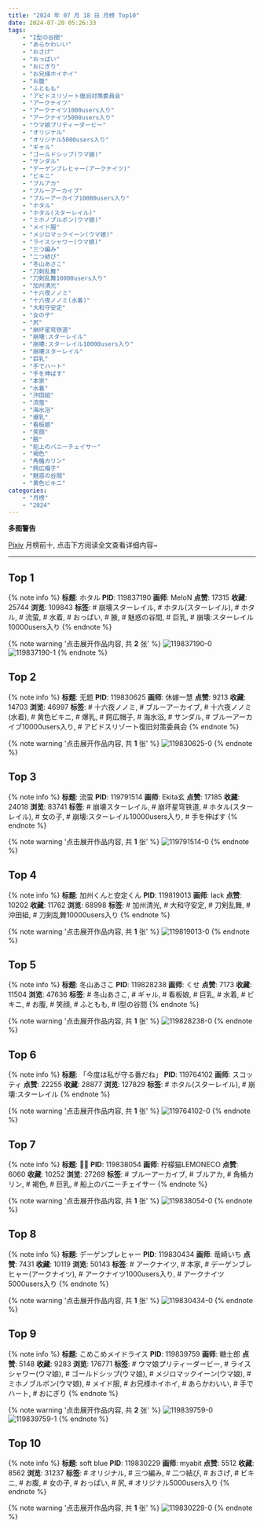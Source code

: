 ```yaml
---
title: "2024 年 07 月 18 日 月榜 Top10"
date: 2024-07-20 05:26:33
tags:
    - "I型の谷間"
    - "あらかわいい"
    - "おさげ"
    - "おっぱい"
    - "おにぎり"
    - "お兄様ホイホイ"
    - "お腹"
    - "ふともも"
    - "アビドスリゾート復旧対策委員会"
    - "アークナイツ"
    - "アークナイツ1000users入り"
    - "アークナイツ5000users入り"
    - "ウマ娘プリティーダービー"
    - "オリジナル"
    - "オリジナル5000users入り"
    - "ギャル"
    - "ゴールドシップ(ウマ娘)"
    - "サンダル"
    - "デーゲンブレヒャー(アークナイツ)"
    - "ビキニ"
    - "ブルアカ"
    - "ブルーアーカイブ"
    - "ブルーアーカイブ10000users入り"
    - "ホタル"
    - "ホタル(スターレイル)"
    - "ミホノブルボン(ウマ娘)"
    - "メイド服"
    - "メジロマックイーン(ウマ娘)"
    - "ライスシャワー(ウマ娘)"
    - "三つ編み"
    - "二つ結び"
    - "冬山あさこ"
    - "刀剣乱舞"
    - "刀剣乱舞10000users入り"
    - "加州清光"
    - "十六夜ノノミ"
    - "十六夜ノノミ(水着)"
    - "大和守安定"
    - "女の子"
    - "尻"
    - "崩坏星穹铁道"
    - "崩壊:スターレイル"
    - "崩壊:スターレイル10000users入り"
    - "崩壊スターレイル"
    - "巨乳"
    - "手でハート"
    - "手を伸ばす"
    - "本家"
    - "水着"
    - "沖田組"
    - "流萤"
    - "海水浴"
    - "爆乳"
    - "看板娘"
    - "笑顔"
    - "腋"
    - "船上のバニーチェイサー"
    - "褐色"
    - "角楯カリン"
    - "鍔広帽子"
    - "魅惑の谷間"
    - "黄色ビキニ"
categories:
    - "月榜"
    - "2024"
---
```


<i class="fa fa-triangle-exclamation"></i>**多图警告**<i class="fa fa-triangle-exclamation"></i>

[Pixiv](https://www.pixiv.net/) 月榜前十, 点击下方阅读全文查看详细内容~

<!-- more -->

---

## Top 1

{% note info %}
**标题**: ホタル
**PID**: 119837190 **画师**: MeIoN
**点赞**: 17315 **收藏**: 25744 **浏览**: 109843
**标签**: # 崩壊スターレイル, # ホタル(スターレイル), # ホタル, # 流萤, # 水着, # おっぱい, # 腋, # 魅惑の谷間, # 巨乳, # 崩壊:スターレイル10000users入り
{% endnote %}

{% note warning '点击展开作品内容, 共 **2** 张' %}
![119837190-0](https://i.pixiv.re/img-original/img/2024/06/21/18/54/32/119837190_p0.jpg)
![119837190-1](https://i.pixiv.re/img-original/img/2024/06/21/18/54/32/119837190_p1.jpg)
{% endnote %}

## Top 2

{% note info %}
**标题**: 无题
**PID**: 119830625 **画师**: 休嫁一慧
**点赞**: 9213 **收藏**: 14703 **浏览**: 46997
**标签**: # 十六夜ノノミ, # ブルーアーカイブ, # 十六夜ノノミ(水着), # 黄色ビキニ, # 爆乳, # 鍔広帽子, # 海水浴, # サンダル, # ブルーアーカイブ10000users入り, # アビドスリゾート復旧対策委員会
{% endnote %}

{% note warning '点击展开作品内容, 共 **1** 张' %}
![119830625-0](https://i.pixiv.re/img-original/img/2024/06/21/12/40/39/119830625_p0.png)
{% endnote %}

## Top 3

{% note info %}
**标题**: 流萤
**PID**: 119791514 **画师**: Ekita玄
**点赞**: 17185 **收藏**: 24018 **浏览**: 83741
**标签**: # 崩壊スターレイル, # 崩坏星穹铁道, # ホタル(スターレイル), # 女の子, # 崩壊:スターレイル10000users入り, # 手を伸ばす
{% endnote %}

{% note warning '点击展开作品内容, 共 **1** 张' %}
![119791514-0](https://i.pixiv.re/img-original/img/2024/06/20/00/00/11/119791514_p0.jpg)
{% endnote %}

## Top 4

{% note info %}
**标题**: 加州くんと安定くん
**PID**: 119819013 **画师**: lack
**点赞**: 10202 **收藏**: 11762 **浏览**: 68998
**标签**: # 加州清光, # 大和守安定, # 刀剣乱舞, # 沖田組, # 刀剣乱舞10000users入り
{% endnote %}

{% note warning '点击展开作品内容, 共 **1** 张' %}
![119819013-0](https://i.pixiv.re/img-original/img/2024/06/21/00/00/44/119819013_p0.png)
{% endnote %}

## Top 5

{% note info %}
**标题**: 冬山あさこ
**PID**: 119828238 **画师**: くせ
**点赞**: 7173 **收藏**: 11504 **浏览**: 47636
**标签**: # 冬山あさこ, # ギャル, # 看板娘, # 巨乳, # 水着, # ビキニ, # お腹, # 笑顔, # ふともも, # I型の谷間
{% endnote %}

{% note warning '点击展开作品内容, 共 **1** 张' %}
![119828238-0](https://i.pixiv.re/img-original/img/2024/06/21/10/00/01/119828238_p0.png)
{% endnote %}

## Top 6

{% note info %}
**标题**: 「今度は私が守る番だね」
**PID**: 119764102 **画师**: スコッティ
**点赞**: 22255 **收藏**: 28877 **浏览**: 127829
**标签**: # ホタル(スターレイル), # 崩壊:スターレイル
{% endnote %}

{% note warning '点击展开作品内容, 共 **1** 张' %}
![119764102-0](https://i.pixiv.re/img-original/img/2024/06/19/00/00/46/119764102_p0.jpg)
{% endnote %}

## Top 7

{% note info %}
**标题**: 🖤🐇
**PID**: 119838054 **画师**: 柠檬猫LEMONECO
**点赞**: 6060 **收藏**: 10252 **浏览**: 27269
**标签**: # ブルーアーカイブ, # ブルアカ, # 角楯カリン, # 褐色, # 巨乳, # 船上のバニーチェイサー
{% endnote %}

{% note warning '点击展开作品内容, 共 **1** 张' %}
![119838054-0](https://i.pixiv.re/img-original/img/2024/06/21/19/26/55/119838054_p0.jpg)
{% endnote %}

## Top 8

{% note info %}
**标题**: デーゲンブレヒャー
**PID**: 119830434 **画师**: 竜崎いち
**点赞**: 7431 **收藏**: 10119 **浏览**: 50143
**标签**: # アークナイツ, # 本家, # デーゲンブレヒャー(アークナイツ), # アークナイツ1000users入り, # アークナイツ5000users入り
{% endnote %}

{% note warning '点击展开作品内容, 共 **1** 张' %}
![119830434-0](https://i.pixiv.re/img-original/img/2024/06/21/12/29/53/119830434_p0.jpg)
{% endnote %}

## Top 9

{% note info %}
**标题**: こめこめメイドライス
**PID**: 119839759 **画师**: 糖士郎
**点赞**: 5148 **收藏**: 9283 **浏览**: 176771
**标签**: # ウマ娘プリティーダービー, # ライスシャワー(ウマ娘), # ゴールドシップ(ウマ娘), # メジロマックイーン(ウマ娘), # ミホノブルボン(ウマ娘), # メイド服, # お兄様ホイホイ, # あらかわいい, # 手でハート, # おにぎり
{% endnote %}

{% note warning '点击展开作品内容, 共 **2** 张' %}
![119839759-0](https://i.pixiv.re/img-original/img/2024/06/21/20/26/22/119839759_p0.jpg)
![119839759-1](https://i.pixiv.re/img-original/img/2024/06/21/20/26/22/119839759_p1.jpg)
{% endnote %}

## Top 10

{% note info %}
**标题**: soft blue
**PID**: 119830229 **画师**: myabit
**点赞**: 5512 **收藏**: 8562 **浏览**: 31237
**标签**: # オリジナル, # 三つ編み, # 二つ結び, # おさげ, # ビキニ, # お腹, # 女の子, # おっぱい, # 尻, # オリジナル5000users入り
{% endnote %}

{% note warning '点击展开作品内容, 共 **1** 张' %}
![119830229-0](https://i.pixiv.re/img-original/img/2024/06/21/12/16/21/119830229_p0.png)
{% endnote %}
